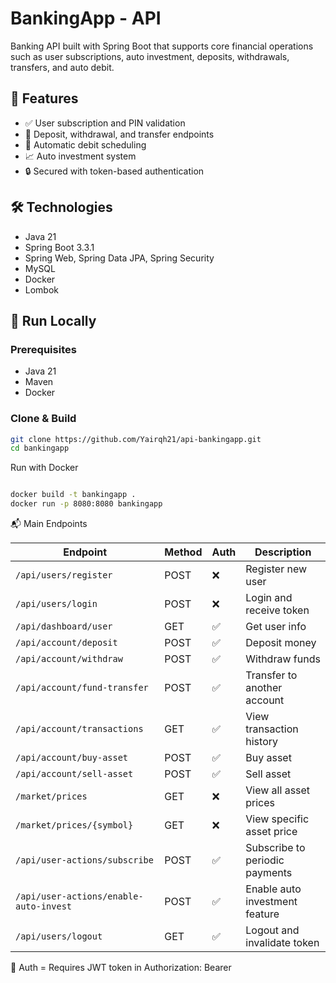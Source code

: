 # BankingApp - API

Banking API built with Spring Boot that supports core financial operations such as user subscriptions, auto investment, deposits, withdrawals, transfers, and auto debit.

## 🚀 Features

- ✅ User subscription and PIN validation
- 💸 Deposit, withdrawal, and transfer endpoints
- 📅 Automatic debit scheduling
- 📈 Auto investment system
- 🔒 Secured with token-based authentication

## 🛠️ Technologies

- Java 21
- Spring Boot 3.3.1
- Spring Web, Spring Data JPA, Spring Security
- MySQL
- Docker
- Lombok

## 🧪 Run Locally

### Prerequisites

- Java 21
- Maven
- Docker

### Clone & Build

```bash
git clone https://github.com/Yairqh21/api-bankingapp.git
cd bankingapp
```
Run with Docker
```bash

docker build -t bankingapp .
docker run -p 8080:8080 bankingapp
```


📬 Main Endpoints

| Endpoint                               | Method | Auth | Description                    |
| -------------------------------------- | ------ | ---- | ------------------------------ |
| `/api/users/register`                  | POST   | ❌    | Register new user              |
| `/api/users/login`                     | POST   | ❌    | Login and receive token        |
| `/api/dashboard/user`                  | GET    | ✅    | Get user info                  |
| `/api/account/deposit`                 | POST   | ✅    | Deposit money                  |
| `/api/account/withdraw`                | POST   | ✅    | Withdraw funds                 |
| `/api/account/fund-transfer`           | POST   | ✅    | Transfer to another account    |
| `/api/account/transactions`            | GET    | ✅    | View transaction history       |
| `/api/account/buy-asset`               | POST   | ✅    | Buy asset                      |
| `/api/account/sell-asset`              | POST   | ✅    | Sell asset                     |
| `/market/prices`                       | GET    | ❌    | View all asset prices          |
| `/market/prices/{symbol}`              | GET    | ❌    | View specific asset price      |
| `/api/user-actions/subscribe`          | POST   | ✅    | Subscribe to periodic payments |
| `/api/user-actions/enable-auto-invest` | POST   | ✅    | Enable auto investment feature |
| `/api/users/logout`                    | GET    | ✅    | Logout and invalidate token    |

🔐 Auth = Requires JWT token in Authorization: Bearer <token>